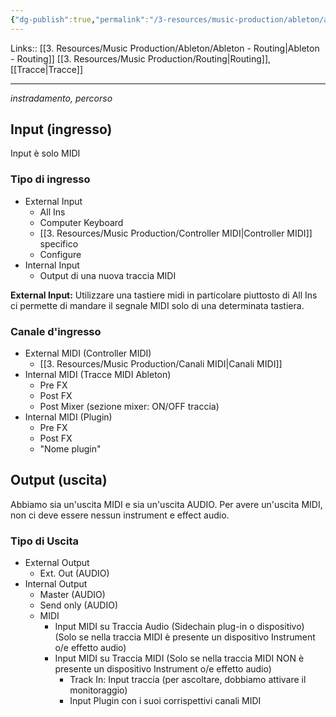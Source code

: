 ```yaml
---
{"dg-publish":true,"permalink":"/3-resources/music-production/ableton/ableton-routing-midi-tracce-input-and-output/","tags":["note"]}
---
```


Links:: [[3. Resources/Music Production/Ableton/Ableton - Routing\|Ableton - Routing]] [[3. Resources/Music Production/Routing\|Routing]], [[Tracce\|Tracce]]

---
_instradamento, percorso_
## Input (ingresso)

Input è solo MIDI

### Tipo di ingresso

- External Input
	- All Ins
	- Computer Keyboard
	- [[3. Resources/Music Production/Controller MIDI\|Controller MIDI]] specifico
	- Configure
- Internal Input
	- Output di una nuova traccia MIDI

**External Input:** Utilizzare una tastiere midi in particolare piuttosto di All Ins ci permette di mandare il segnale MIDI solo di una determinata tastiera. 


### Canale d'ingresso

- External MIDI (Controller MIDI)
	- [[3. Resources/Music Production/Canali MIDI\|Canali MIDI]]
- Internal MIDI (Tracce MIDI Ableton)
	- Pre FX
	- Post FX
	- Post Mixer (sezione mixer: ON/OFF traccia)
- Internal MIDI (Plugin)
	- Pre FX
	- Post FX
	- "Nome plugin"

## Output (uscita)

Abbiamo sia un'uscita MIDI e sia un'uscita AUDIO. Per avere un'uscita MIDI, non ci deve essere nessun instrument e effect audio. 
### Tipo di Uscita

- External Output
	- Ext. Out (AUDIO)
- Internal Output
	- Master (AUDIO)
	- Send only (AUDIO)
	- MIDI
		- Input MIDI su Traccia Audio (Sidechain plug-in o dispositivo) (Solo se nella traccia MIDI è presente un dispositivo Instrument o/e effetto audio)
		- Input MIDI su Traccia MIDI (Solo se nella traccia MIDI NON è presente un dispositivo Instrument o/e effetto audio)
			- Track In: Input traccia (per ascoltare, dobbiamo attivare il monitoraggio)
			- Input Plugin con i suoi corrispettivi canali MIDI


